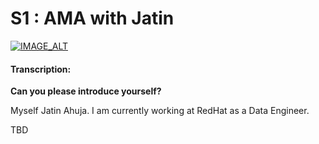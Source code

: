 # S1 : AMA with Jatin




[![IMAGE_ALT](https://img.youtube.com/vi/az3HxZFxEa0/0.jpg)](https://youtu.be/az3HxZFxEa0)


#### Transcription:

**Can you please introduce yourself?**

Myself Jatin Ahuja. I am currently working at RedHat as a Data Engineer. 

TBD 

